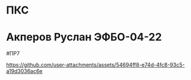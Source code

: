 # ПКС

# Акперов Руслан ЭФБО-04-22

#ПР7

https://github.com/user-attachments/assets/54694ff8-e74d-4fc8-93c5-a19d3036ac6e

